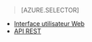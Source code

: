 > [AZURE.SELECTOR]
- [Interface utilisateur Web](../articles/hdinsight/hdinsight-hadoop-manage-ambari.md)
- [API REST](../articles/hdinsight/hdinsight-hadoop-manage-ambari-rest-api.md)